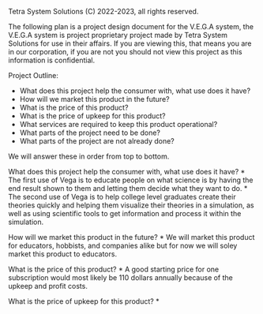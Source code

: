 Tetra System Solutions (C) 2022-2023, all rights reserved.

The following plan is a project design document for the V.E.G.A system, the V.E.G.A system is project proprietary project made by Tetra System Solutions for use in their affairs. If you are viewing this, that means you are in our corporation, if you are not you should not view this project as this information is confidential. 

Project Outline:
- What does this project help the consumer with, what use does it have?
- How will we market this product in the future?
- What is the price of this product?
- What is the price of upkeep for this product?
- What services are required to keep this product operational?
- What parts of the project need to be done?
- What parts of the project are not already done?

We will answer these in order from top to bottom.

What does this project help the consumer with, what use does it have?
    * The first use of Vega is to educate people on what science is by having the end result shown to them and letting them decide what they want to do.
    * The second use of Vega is to help college level graduates create their theories quickly and helping them visualize their theories in a simulation, as well as using scientific tools to get information and process it within the simulation. 

How will we market this product in the future?
    * We will market this product for educators, hobbists, and companies alike but for now we will soley market this product to educators. 

What is the price of this product?
    * A good starting price for one subscription would most likely be 110 dollars annually because of the upkeep and profit costs. 

What is the price of upkeep for this product?
    * 
